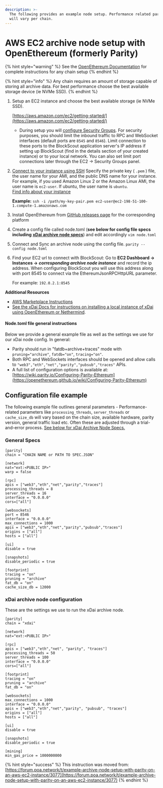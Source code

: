```yaml
---
description: >-
  The following provides an example node setup. Performance related parameters
  will vary per chain.
---
```


# AWS EC2 archive node setup with OpenEthereum \(formerly Parity\)

{% hint style="warning" %}
See the [OpenEthereum Documentation](https://openethereum.github.io/wiki/) for complete instructions for any chain setup
{% endhint %}

{% hint style="info" %}
Any chain requires an amount of storage capable of storing all archive data. For best performance choose the best available storage device \(ie NVMe SSD\).
{% endhint %}

1. Setup an EC2 instance and choose the best available storage  \(ie NVMe SSD\). 

   [https://aws.amazon.com/ec2/getting-started/](https://aws.amazon.com/ec2/getting-started/)

   * During setup you will [configure Security Groups](https://docs.aws.amazon.com/AWSEC2/latest/UserGuide/using-network-security.html). For security purposes, you should limit the inbound traffic to RPC and WebSocket interfaces \(default ports are `8545` and `8546`\). Limit connection to these ports to the BlockScout application server's IP address if setting up BlockScout \(find in the details section of your created instance\) or to your local network.  You can also set limit port connections later through the EC2 -&gt; Security Groups panel. 

2. [Connect to your instance using SSH](https://docs.aws.amazon.com/AWSEC2/latest/UserGuide/AccessingInstancesLinux.html) Specify the private key \( `.pem` \) file, the user name for your AMI, and the public DNS name for your instance. For example, if you used Amazon Linux 2 or the Amazon Linux AMI, the user name is `ec2-user`. If ubuntu, the user name is `ubuntu`.   
   [Find info about your instance](https://docs.aws.amazon.com/AWSEC2/latest/UserGuide/connection-prereqs.html#connection-prereqs-get-info-about-instance)

  
   **Example:** `ssh -i /path/my-key-pair.pem ec2-user@ec2-198-51-100-1.compute-1.amazonaws.com`  

3. Install OpenEthereum from [GitHub releases page](https://github.com/openethereum/openethereum/releases) for the corresponding platform 
4. Create a config file called node.toml \(**see below for config file specs including** [**xDai archive node specs**](aws-ec2-archive-node-setup.md#xdai-archive-node-configuration)\) and edit accordingly `vim node.toml` 
5. Connect and Sync an archive node using the config file. `parity --config node.toml` 
6. Find your EC2 url to connect with BlockScout: Go to **EC2 Dashboard -&gt; Instances -&gt;** _**corresponding archive node instance**_ and record the ip address. When configuring BlockScout you will use this address along with port 8545 to connect via the EthereumJsonRPCHttpURL parameter.

   For example: `192.0.2.1:8545`

**Additional Resources**

* [AWS Marketplace Instructions](aws-marketplace-installation.md)
* [See the xDai Docs for instructions on installing a local instance of xDai using OpenEthereum or Nethermind](https://www.xdaichain.com/for-developers/install-xdai-client).

#### Node.toml file general instructions

Below we provide a general example file as well as the settings we use for our xDai node config. In general:

* Parity should run in "fatdb+archive+traces" mode with `pruning="archive"`, `fatdb="on"`, `tracing="on"`.
* Both RPC and WebSockets interfaces should be opened and allow calls to `"web3","eth","net","parity","pubsub","traces"` APIs.
* A full list of configuration options is available at: [https://wiki.parity.io/Configuring-Parity-Ethereum](https://openethereum.github.io/wiki/Configuring-Parity-Ethereum)

## Configuration file example

The following example file outlines general parameters - Performance-related parameters like `processing_threads`, `server_threads` or `cache_size_db` will vary based on the chain size, available hardware, parity version, general traffic load etc. Often these are adjusted through a trial-and-error process. [See below for xDai Archive Node Specs.](aws-ec2-archive-node-setup.md#xdai-archive-node-configuration)

### General Specs

```text
[parity]
chain = "CHAIN NAME or PATH TO SPEC.JSON"

[network]
nat="ext:<PUBLIC IP>"
warp = false

[rpc]
apis = ["web3","eth","net","parity","traces"]
processing_threads = 8
server_threads = 16
interface = "0.0.0.0"
cors=["all"]

[websockets]
port = 8546
interface = "0.0.0.0"
max_connections = 1000
apis = ["web3","eth","net","parity","pubsub","traces"]
origins = ["all"]
hosts = ["all"]

[ui]
disable = true

[snapshots]
disable_periodic = true

[footprint]
tracing = "on"
pruning = "archive"
fat_db = "on"
cache_size_db = 12000
```

### xDai archive node configuration

These are the settings we use to run the xDai archive node.

```text
[parity]
chain = "xdai"

[network]
nat="ext:<PUBLIC IP>"

[rpc]
apis = ["web3","eth","net", "parity", "traces"]
processing_threads = 50
server_threads = 100
interface = "0.0.0.0"
cors=["all"]

[footprint]
tracing = "on"
pruning = "archive"
fat_db = "on"

[websockets]
max_connections = 1000
interface = "0.0.0.0"
apis = ["web3","eth","net","parity", "pubsub", "traces"]
origins = ["all"]
hosts = ["all"]

[ui]
disable = true

[snapshots]
disable_periodic = true

[mining]
min_gas_price = 1000000000
```

{% hint style="success" %}
This instruction was moved from: [https://forum.poa.network/t/example-archive-node-setup-with-parity-on-an-aws-ec2-instance/3077](https://forum.poa.network/t/example-archive-node-setup-with-parity-on-an-aws-ec2-instance/3077)
{% endhint %}

